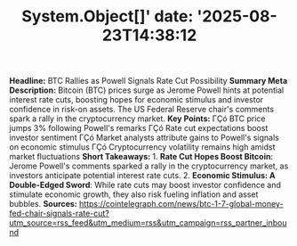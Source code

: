 ﻿---
title: "System.Object[]'
date: '2025-08-23T14:38:12"
category: "Markets"
summary: ""
slug: "systemobject"
source_urls:
  - "https://cointelegraph.com/news/btc-1-7-global-money-fed-chair-signals-rate-cut?utm_source=rss_feed&utm_medium=rss&utm_campaign=rss_partner_inbound"
seo:
  title: "System.Object[] | Hash n Hedge'
  description: '"
  keywords: ["news", "markets", "brief"]
---
**Headline:** BTC Rallies as Powell Signals Rate Cut Possibility  **Summary Meta Description:** Bitcoin (BTC) prices surge as Jerome Powell hints at potential interest rate cuts, boosting hopes for economic stimulus and investor confidence in risk-on assets. The US Federal Reserve chair's comments spark a rally in the cryptocurrency market.  **Key Points:**  ΓÇó BTC price jumps 3% following Powell's remarks ΓÇó Rate cut expectations boost investor sentiment ΓÇó Market analysts attribute gains to Powell's signals on economic stimulus ΓÇó Cryptocurrency volatility remains high amidst market fluctuations  **Short Takeaways:**  1. **Rate Cut Hopes Boost Bitcoin**: Jerome Powell's comments sparked a rally in the cryptocurrency market, as investors anticipate potential interest rate cuts. 2. **Economic Stimulus: A Double-Edged Sword**: While rate cuts may boost investor confidence and stimulate economic growth, they also risk fueling inflation and asset bubbles.  **Sources:**  https://cointelegraph.com/news/btc-1-7-global-money-fed-chair-signals-rate-cut?utm_source=rss_feed&utm_medium=rss&utm_campaign=rss_partner_inbound 
